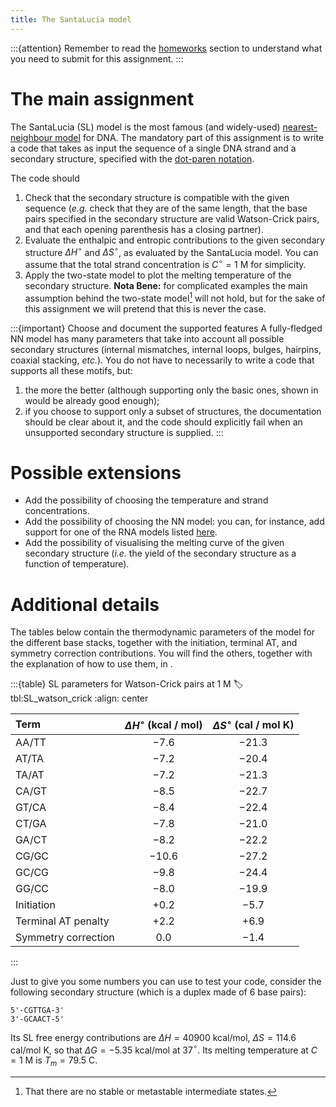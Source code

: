 ```yaml
---
title: The SantaLucia model
---
```


:::{attention}
Remember to read the [homeworks](#sec:homeworks) section to understand what you need to submit for this assignment.
:::

# The main assignment

The SantaLucia (SL) model is the most famous (and widely-used) [nearest-neighbour model](#sec:NN_models) for DNA. The mandatory part of this assignment is to write a code that takes as input the sequence of a single DNA strand and a secondary structure, specified with the [dot-paren notation](#sec:dot-paren).

The code should

1. Check that the secondary structure is compatible with the given sequence (*e.g.* check that they are of the same length, that the base pairs specified in the secondary structure are valid Watson-Crick pairs, and that each opening parenthesis has a closing partner).
2. Evaluate the enthalpic and entropic contributions to the given secondary structure $\Delta H^\circ$ and $\Delta S^\circ$, as evaluated by the SantaLucia model. You can assume that the total strand concentration is $C^\circ = 1$ M for simplicity.
3. Apply the two-state model to plot the melting temperature of the secondary structure. **Nota Bene:** for complicated examples the main assumption behind the two-state model[^two_state] will not hold, but for the sake of this assignment we will pretend that this is never the case.

:::{important} Choose and document the supported features
A fully-fledged NN model has many parameters that take into account all possible secondary structures (internal mismatches, internal loops, bulges, hairpins, coaxial stacking, *etc.*). You do not have to necessarily to write a code that supports all these motifs, but:

1. the more the better (although supporting only the basic ones, shown in [](#tbl:SL_watson_crick) would be already good enough);
2. if you choose to support only a subset of structures, the documentation should be clear about it, and the code should explicitly fail when an unsupported secondary structure is supplied.
:::

[^two_state]: That there are no stable or metastable intermediate states.

# Possible extensions

* Add the possibility of choosing the temperature and strand concentrations.
* Add the possibility of choosing the NN model: you can, for instance, add support for one of the RNA models listed [here](https://rna.urmc.rochester.edu/NNDB/).
* Add the possibility of visualising the melting curve of the given secondary structure (*i.e.* the yield of the secondary structure as a function of temperature).

# Additional details

The tables below contain the thermodynamic parameters of the model for the different base stacks, together with the initiation, terminal AT, and symmetry correction contributions. You will find the others, together with the explanation of how to use them, in [](doi:10.1146/annurev.biophys.32.110601.141800).

:::{table} SL parameters for Watson-Crick pairs at 1 M
:label: tbl:SL_watson_crick
:align: center

|Term|$\Delta H^\circ$ (kcal / mol)|$\Delta S^\circ$ (cal / mol K)|
|:---|:---:|:---:|
AA/TT | −7.6 | −21.3 |
AT/TA | −7.2 | −20.4 |
TA/AT | −7.2 | −21.3 |
CA/GT | −8.5 | −22.7 |
GT/CA | −8.4 | −22.4 |
CT/GA | −7.8 | −21.0 |
GA/CT | −8.2 | −22.2 |
CG/GC | −10.6 | −27.2 |
GC/CG | −9.8 | −24.4 |
GG/CC | −8.0 | −19.9 |
Initiation | +0.2 | −5.7 |
Terminal AT penalty | +2.2 | +6.9 |
Symmetry correction | 0.0 | −1.4 |
:::

Just to give you some numbers you can use to test your code, consider the following secondary structure (which is a duplex made of 6 base pairs):

```
5'-CGTTGA-3'
3'-GCAACT-5'
```

Its SL free energy contributions are $\Delta H = 40900$ kcal/mol, $\Delta S = 114.6$ cal/mol K, so that $\Delta G = -5.35$ kcal/mol at 37$^\circ$. Its melting temperature at $C = 1$ M is $T_m = 79.5$ C.
